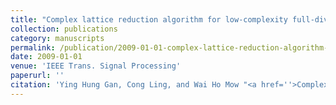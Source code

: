 ```yaml
---
title: "Complex lattice reduction algorithm for low-complexity full-diversity MIMO detection"
collection: publications
category: manuscripts
permalink: /publication/2009-01-01-complex-lattice-reduction-algorithm-for-low-complexity-full-diversity-mimo-detection
date: 2009-01-01
venue: 'IEEE Trans. Signal Processing'
paperurl: ''
citation: 'Ying Hung Gan, Cong Ling, and Wai Ho Mow "<a href=''>Complex lattice reduction algorithm for low-complexity full-diversity MIMO detection</a>", IEEE Trans. Signal Processing, vol. 57, pp. 2701-2710, July 2009. MATLAB code for CLLL.'
---
```

